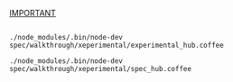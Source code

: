 

[IMPORTANT](https://github.com/nomilous/notice/blob/6c0c3e4d5259687ba3766449fc3b5aa83b76d0b4/src/api/recursor.coffee#L20)



```

./node_modules/.bin/node-dev spec/walkthrough/xeperimental/experimental_hub.coffee

./node_modules/.bin/node-dev spec/walkthrough/xeperimental/spec_hub.coffee

```

